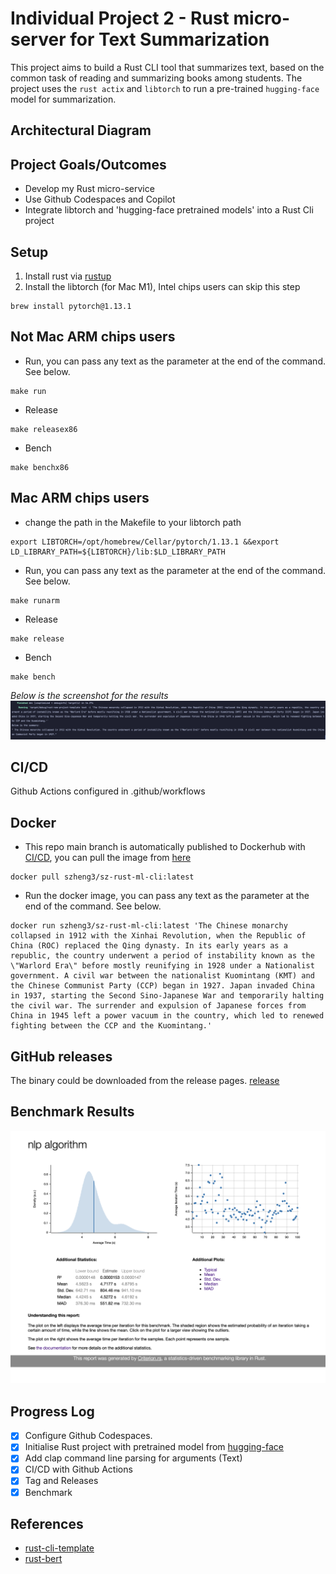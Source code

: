 [//]: # ([![Tests]&#40;https://github.com/szheng3/rust-individual-project-1/actions/workflows/tests.yml/badge.svg&#41;]&#40;https://github.com/szheng3/rust-individual-project-1/actions/workflows/tests.yml&#41;)

# Individual Project 2 - Rust micro-server for Text Summarization

This project aims to build a Rust CLI tool that summarizes text, based on the common task of reading and summarizing books among students. The project uses the `rust actix` and `libtorch` to run a pre-trained `hugging-face` model for summarization.

## Architectural Diagram


## Project Goals/Outcomes

* Develop my Rust micro-service 
* Use Github Codespaces and Copilot
* Integrate libtorch and 'hugging-face pretrained models' into a Rust Cli project

## Setup

1. Install rust via [rustup](https://rustup.rs/)
2. Install the libtorch (for Mac M1), Intel chips users can skip this step
```
brew install pytorch@1.13.1
```


## Not Mac ARM chips users

* Run, you can pass any text as the parameter at the end of the command. See below.
```
make run 
```

* Release
```
make releasex86
```

* Bench
```
make benchx86
```

## Mac ARM chips users
* change the path in the Makefile to your libtorch path
```
export LIBTORCH=/opt/homebrew/Cellar/pytorch/1.13.1 &&export LD_LIBRARY_PATH=${LIBTORCH}/lib:$LD_LIBRARY_PATH
```
* Run, you can pass any text as the parameter at the end of the command. See below.
```
make runarm 
```
* Release
```
make release
```
* Bench
```
make bench
```
*Below is the screenshot for the results*
![results](./assets/result.png)



## CI/CD

Github Actions configured in .github/workflows

## Docker

* This repo main branch is automatically published to Dockerhub with [CI/CD](https://github.com/szheng3/rust-individual-project-1/actions/workflows/publish.yml), you can pull the image from [here](https://hub.docker.com/repository/docker/szheng3/sz-rust-ml-cli/general)
```
docker pull szheng3/sz-rust-ml-cli:latest
```
* Run the docker image, you can pass any text as the parameter at the end of the command. See below.
```
docker run szheng3/sz-rust-ml-cli:latest 'The Chinese monarchy collapsed in 1912 with the Xinhai Revolution, when the Republic of China (ROC) replaced the Qing dynasty. In its early years as a republic, the country underwent a period of instability known as the \"Warlord Era\" before mostly reunifying in 1928 under a Nationalist government. A civil war between the nationalist Kuomintang (KMT) and the Chinese Communist Party (CCP) began in 1927. Japan invaded China in 1937, starting the Second Sino-Japanese War and temporarily halting the civil war. The surrender and expulsion of Japanese forces from China in 1945 left a power vacuum in the country, which led to renewed fighting between the CCP and the Kuomintang.'
```

## GitHub releases
The binary could be downloaded from the release pages. [release](https://github.com/szheng3/rust-individual-project-1/releases)

## Benchmark Results
![Benchmark](./assets/report.png)

## Progress Log

- [x] Configure Github Codespaces.
- [x] Initialise Rust project with pretrained model from [hugging-face](https://huggingface.co/transformers/model_doc/bart.html)
- [x] Add clap command line parsing for arguments (Text)
- [x] CI/CD with Github Actions
- [x] Tag and Releases
- [x] Benchmark

## References


* [rust-cli-template](https://github.com/kbknapp/rust-cli-template)
* [rust-bert](https://github.com/guillaume-be/rust-bert)